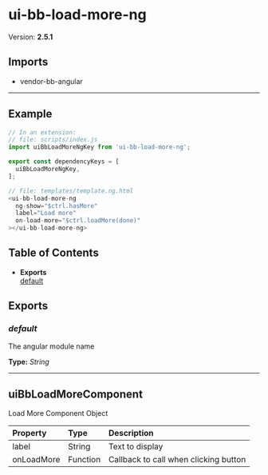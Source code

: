# ui-bb-load-more-ng


Version: **2.5.1**


## Imports

* vendor-bb-angular

---

## Example

```javascript
// In an extension:
// file: scripts/index.js
import uiBbLoadMoreNgKey from 'ui-bb-load-more-ng';

export const dependencyKeys = [
  uiBbLoadMoreNgKey,
];

// file: templates/template.ng.html
<ui-bb-load-more-ng
  ng-show="$ctrl.hasMore"
  label="Load more"
  on-load-more="$ctrl.loadMore(done)"
></ui-bb-load-more-ng>
```

## Table of Contents
- **Exports**<br/>    <a href="#default">default</a><br/>

## Exports

### <a name="default"></a>*default*

The angular module name

**Type:** *String*


---

## uiBbLoadMoreComponent

Load More Component Object

| Property | Type | Description |
| :-- | :-- | :-- |
| label | String | Text to display |
| onLoadMore | Function | Callback to call when clicking button |
